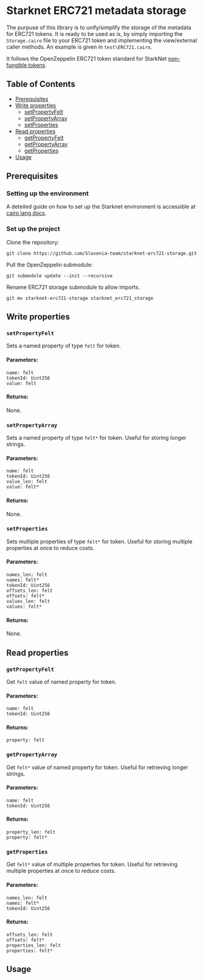 # Starknet ERC721 metadata storage

The purpuse of this library is to unify/simplify the storage of the metadata for ERC721 tokens. It is ready to be used as is, by simply importing the `Storage.cairo` file to your ERC721 token and implementing the view/external caller methods. An example is given in `test\ERC721.cairo`.

It follows the OpenZeppelin ERC721 token standard for StarkNet [non-fungible tokens](https://github.com/OpenZeppelin/cairo-contracts).

## Table of Contents

- [Prerequisites](#prerequisites)
- [Write properties](#write-properties)
  *  [setPropertyFelt](#setpropertyfelt)
  *  [setPropertyArray](#setpropertyarray)
  *  [setProperties](#setproperties)
- [Read properties](#read-properties)
  *  [getPropertyFelt](#getpropertyfelt)
  *  [getPropertyArray](#getpropertyarray)
  *  [getProperties](#getproperties)
- [Usage](#usage)

## Prerequisites

### Setting up the environment
A deteiled guide on how to set up the Starknet environment is accessible at [cairo lang docs](https://www.cairo-lang.org/docs/quickstart.html).

### Set up the project
Clone the repository:
``` 
git clone https://github.com/Slovenia-team/starknet-erc721-storage.git  
```

Pull the OpenZeppelin submodule:
``` 
git submodule update --init --recursive
```

Rename ERC721 storage submodule to allow imports.
```
git mv starknet-erc721-storage starknet_erc721_storage
```

## Write properties

### `setPropertyFelt`

Sets a named property of type `felt` for token.

#### Parameters:
```
name: felt
tokenId: Uint256
value: felt
```

#### Returns:

None.

### `setPropertyArray`

Sets a named property of type `felt*` for token. Useful for storing longer strings.

#### Parameters:
```
name: felt
tokenId: Uint256
value_len: felt
value: felt*
```

#### Returns:

None.

### `setProperties`

Sets multiple properties of type `felt*` for token. Useful for storing multiple properties at once to reduce costs.

#### Parameters:
```
names_len: felt
names: felt*
tokenId: Uint256
offsets_len: felt
offsets: felt*
values_len: felt
values: felt*
```

#### Returns:

None.



## Read properties

### `getPropertyFelt`

Get `felt` value of named property for token.

#### Parameters:
```
name: felt
tokenId: Uint256
```

#### Returns:
```
property: felt
```


### `getPropertyArray`

Get `felt*` value of named property for token. Useful for retrieving longer strings.

#### Parameters:
```
name: felt
tokenId: Uint256
```

#### Returns:
```
property_len: felt
property: felt*
```

### `getProperties`

Get `felt*` value of multiple properties for token. Useful for retrieving multiple properties at once to reduce costs.

#### Parameters:
```
names_len: felt
names: felt*
tokenId: Uint256
```

#### Returns:
```
offsets_len: felt
offsets: felt*
properties_len: felt
properties: felt*
```

## Usage
